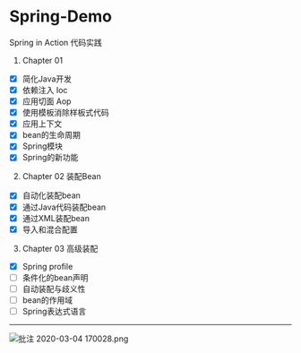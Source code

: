 # Spring-Demo
Spring in Action 代码实践

1. Chapter 01

- [x] 简化Java开发
- [x] 依赖注入 Ioc
- [x] 应用切面 Aop
- [x] 使用模板消除样板式代码
- [x] 应用上下文
- [x] bean的生命周期
- [x] Spring模块
- [x] Spring的新功能

2. Chapter 02 装配Bean
- [x] 自动化装配bean
- [x] 通过Java代码装配bean
- [x] 通过XML装配bean
- [x] 导入和混合配置

3. Chapter 03 高级装配
- [x] Spring profile
- [ ] 条件化的bean声明
- [ ] 自动装配与歧义性
- [ ] bean的作用域
- [ ] Spring表达式语言

---

![批注 2020-03-04 170028.png](https://i.loli.net/2020/03/04/atpRZqm3MYBwHGe.png)